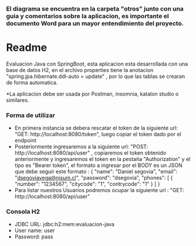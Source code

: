 ### El diagrama se encuentra en la carpeta "otros" junto con una guia y comentarios sobre la aplicacion, es importante el documento Word para un mayor entendimiento del proyecto. ###

# Readme #

Evaluacion Java con SpringBoot, esta aplicacion esta desarrollada con una base de datos H2, en el archivo properties tiene la anotacion
"spring.jpa.hibernate.ddl-auto = update" , por lo que las tablas se crearan de forma automatica.

*La aplicacion debe ser usada por Postman, insomnia, katalon studio o similares.

### Forma de utilizar ###

* En primera instancia se debera rescatar el token de la siguiente url:  "GET: http://localhost:8080/token", luego copiar el token dado por el endpoint
* Posteriormente ingresaremos a la siguiente url: "POST: http://localhost:8080/api/user" , copiaremos el token obtenido anteriormente y ingresaremos el token en la       pestaña "Authorization" y el tipo es "Bearer token", el formato a ingresar por el BODY es un JSON que debe seguir este formato :
  { "name": "Daniel segovia", "email": "dsegoviavega@nisum.cl", "password": "dsegovia", "phones": [ { "number": "1234567", "citycode": "1", "contrycode": "1" } ] }
* Para listar nuestros Usuarios podremos ocupar la siguiente url : "GET: http://localhost:8080/api/user"
### Consola H2 ###

* JDBC URL: jdbc:h2:mem:evaluacion-java
* User name: user
* Password: pass
